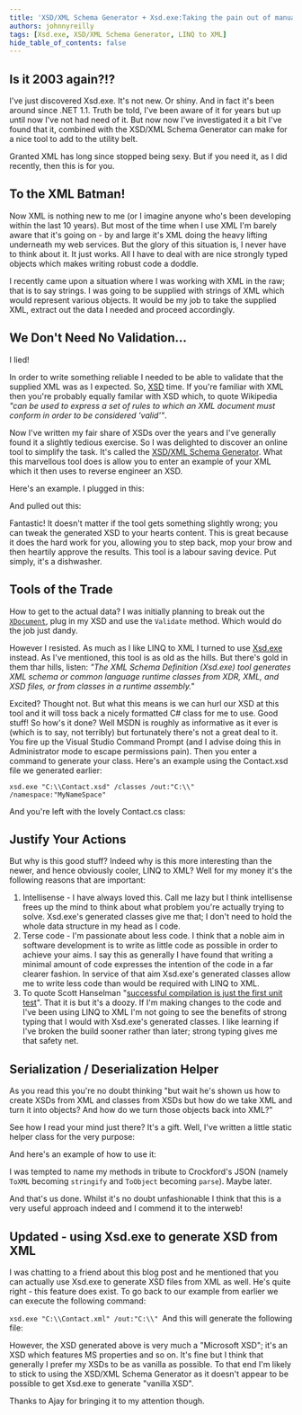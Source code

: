 ```yaml
---
title: 'XSD/XML Schema Generator + Xsd.exe:Taking the pain out of manual XML'
authors: johnnyreilly
tags: [Xsd.exe, XSD/XML Schema Generator, LINQ to XML]
hide_table_of_contents: false
---
```


## Is it 2003 again?!?

I've just discovered Xsd.exe. It's not new. Or shiny. And in fact it's been around since .NET 1.1. Truth be told, I've been aware of it for years but up until now I've not had need of it. But now now I've investigated it a bit I've found that it, combined with the XSD/XML Schema Generator can make for a nice tool to add to the utility belt.

Granted XML has long since stopped being sexy. But if you need it, as I did recently, then this is for you.

## To the XML Batman!

Now XML is nothing new to me (or I imagine anyone who's been developing within the last 10 years). But most of the time when I use XML I'm barely aware that it's going on - by and large it's XML doing the heavy lifting underneath my web services. But the glory of this situation is, I never have to think about it. It just works. All I have to deal with are nice strongly typed objects which makes writing robust code a doddle.

I recently came upon a situation where I was working with XML in the raw; that is to say strings. I was going to be supplied with strings of XML which would represent various objects. It would be my job to take the supplied XML, extract out the data I needed and proceed accordingly.

## We Don't Need No Validation...

I lied!

In order to write something reliable I needed to be able to validate that the supplied XML was as I expected. So, [XSD](<http://en.wikipedia.org/wiki/XML_Schema_(W3C)>) time. If you're familiar with XML then you're probably equally familar with XSD which, to quote Wikipedia _"can be used to express a set of rules to which an XML document must conform in order to be considered 'valid'"_.

Now I've written my fair share of XSDs over the years and I've generally found it a slightly tedious exercise. So I was delighted to discover an online tool to simplify the task. It's called the [XSD/XML Schema Generator](http://www.freeformatter.com/xsd-generator.html). What this marvellous tool does is allow you to enter an example of your XML which it then uses to reverse engineer an XSD.

Here's an example. I plugged in this:

<script src="https://gist.github.com/4000326.js?file=contact.xml"></script>

And pulled out this:

<script src="https://gist.github.com/4000326.js?file=contact.xsd"></script>

Fantastic! It doesn't matter if the tool gets something slightly wrong; you can tweak the generated XSD to your hearts content. This is great because it does the hard work for you, allowing you to step back, mop your brow and then heartily approve the results. This tool is a labour saving device. Put simply, it's a dishwasher.

## Tools of the Trade

How to get to the actual data? I was initially planning to break out the [`XDocument`](<http://msdn.microsoft.com/en-us/library/system.xml.linq.xdocument(v=vs.100).aspx>), plug in my XSD and use the `Validate` method. Which would do the job just dandy.

However I resisted. As much as I like LINQ to XML I turned to use [Xsd.exe](<http://msdn.microsoft.com/en-us/library/x6c1kb0s(v=vs.100).aspx>) instead. As I've mentioned, this tool is as old as the hills. But there's gold in them thar hills, listen: _"The XML Schema Definition (Xsd.exe) tool generates XML schema or common language runtime classes from XDR, XML, and XSD files, or from classes in a runtime assembly."_

Excited? Thought not. But what this means is we can hurl our XSD at this tool and it will toss back a nicely formatted C# class for me to use. Good stuff! So how's it done? Well MSDN is roughly as informative as it ever is (which is to say, not terribly) but fortunately there's not a great deal to it. You fire up the Visual Studio Command Prompt (and I advise doing this in Administrator mode to escape permissions pain). Then you enter a command to generate your class. Here's an example using the Contact.xsd file we generated earlier:

`xsd.exe "C:\\Contact.xsd" /classes /out:"C:\\" /namespace:"MyNameSpace"`

And you're left with the lovely Contact.cs class:

<script src="https://gist.github.com/4000326.js?file=Contact.cs"></script>

## Justify Your Actions

But why is this good stuff? Indeed why is this more interesting than the newer, and hence obviously cooler, LINQ to XML? Well for my money it's the following reasons that are important:

1. Intellisense - I have always loved this. Call me lazy but I think intellisense frees up the mind to think about what problem you're actually trying to solve. Xsd.exe's generated classes give me that; I don't need to hold the whole data structure in my head as I code.
2. Terse code - I'm passionate about less code. I think that a noble aim in software development is to write as little code as possible in order to achieve your aims. I say this as generally I have found that writing a minimal amount of code expresses the intention of the code in a far clearer fashion. In service of that aim Xsd.exe's generated classes allow me to write less code than would be required with LINQ to XML.
3. To quote Scott Hanselman "[successful compilation is just the first unit test](http://www.hanselman.com/blog/NuGetPackageOfTheWeek6DynamicMalleableEnjoyableExpandoObjectsWithClay.aspx)". That it is but it's a doozy. If I'm making changes to the code and I've been using LINQ to XML I'm not going to see the benefits of strong typing that I would with Xsd.exe's generated classes. I like learning if I've broken the build sooner rather than later; strong typing gives me that safety net.

## Serialization / Deserialization Helper

As you read this you're no doubt thinking "but wait he's shown us how to create XSDs from XML and classes from XSDs but how do we take XML and turn it into objects? And how do we turn those objects back into XML?"

See how I read your mind just there? It's a gift. Well, I've written a little static helper class for the very purpose:

<script src="https://gist.github.com/4000326.js?file=XmlConverter.cs"></script>

And here's an example of how to use it:

<script src="https://gist.github.com/4000326.js?file=XmlConverterUsage.cs"></script>

I was tempted to name my methods in tribute to Crockford's JSON (namely `ToXML` becoming `stringify` and `ToObject` becoming `parse`). Maybe later.

And that's us done. Whilst it's no doubt unfashionable I think that this is a very useful approach indeed and I commend it to the interweb!

## Updated - using Xsd.exe to generate XSD from XML

I was chatting to a friend about this blog post and he mentioned that you can actually use Xsd.exe to generate XSD files from XML as well. He's quite right - this feature does exist. To go back to our example from earlier we can execute the following command:

`xsd.exe "C:\\Contact.xml" /out:"C:\\" `And this will generate the following file:

<script src="https://gist.github.com/4000326.js?file=Generated by XSD contact.xsd"></script>

However, the XSD generated above is very much a "Microsoft XSD"; it's an XSD which features MS properties and so on. It's fine but I think that generally I prefer my XSDs to be as vanilla as possible. To that end I'm likely to stick to using the XSD/XML Schema Generator as it doesn't appear to be possible to get Xsd.exe to generate "vanilla XSD".

Thanks to Ajay for bringing it to my attention though.
